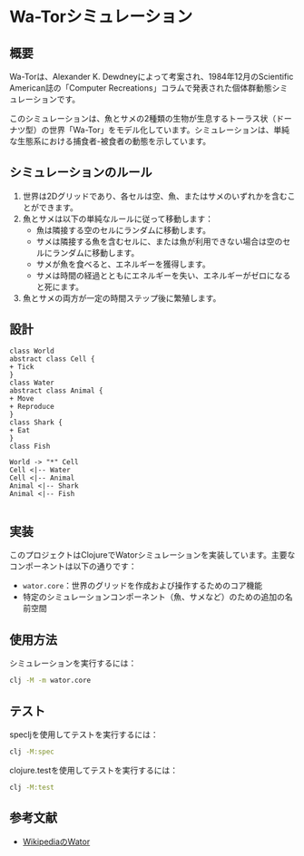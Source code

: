 # Wa-Torシミュレーション

## 概要

Wa-Torは、Alexander K. Dewdneyによって考案され、1984年12月のScientific American誌の「Computer Recreations」コラムで発表された個体群動態シミュレーションです。

このシミュレーションは、魚とサメの2種類の生物が生息するトーラス状（ドーナツ型）の世界「Wa-Tor」をモデル化しています。シミュレーションは、単純な生態系における捕食者-被食者の動態を示しています。

## シミュレーションのルール

1. 世界は2Dグリッドであり、各セルは空、魚、またはサメのいずれかを含むことができます。
2. 魚とサメは以下の単純なルールに従って移動します：
   - 魚は隣接する空のセルにランダムに移動します。
   - サメは隣接する魚を含むセルに、または魚が利用できない場合は空のセルにランダムに移動します。
   - サメが魚を食べると、エネルギーを獲得します。
   - サメは時間の経過とともにエネルギーを失い、エネルギーがゼロになると死にます。
3. 魚とサメの両方が一定の時間ステップ後に繁殖します。

## 設計

```plantuml
class World
abstract class Cell {
+ Tick
}
class Water
abstract class Animal {
+ Move
+ Reproduce
}
class Shark {
+ Eat
}
class Fish

World -> "*" Cell
Cell <|-- Water
Cell <|-- Animal
Animal <|-- Shark
Animal <|-- Fish


```

## 実装

このプロジェクトはClojureでWatorシミュレーションを実装しています。主要なコンポーネントは以下の通りです：

- `wator.core`：世界のグリッドを作成および操作するためのコア機能
- 特定のシミュレーションコンポーネント（魚、サメなど）のための追加の名前空間

## 使用方法

シミュレーションを実行するには：

```bash
clj -M -m wator.core
```

## テスト

specljを使用してテストを実行するには：

```bash
clj -M:spec
```

clojure.testを使用してテストを実行するには：

```bash
clj -M:test
```

## 参考文献

- [WikipediaのWator](https://en.wikipedia.org/wiki/Wa-Tor)

